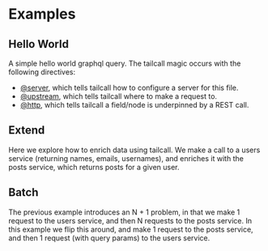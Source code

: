 # Examples

## Hello World

A simple hello world graphql query.
The tailcall magic occurs with the following directives:
- [@server](https://tailcall.run/docs/guides/operators/#server), which tells tailcall how to configure a server for this file.
- [@upstream](https://tailcall.run/docs/guides/operators/#upstream), which tells tailcall where to make a request to.
- [@http](https://tailcall.run/docs/guides/operators/#http), which tells tailcall a field/node is underpinned by a REST call.

## Extend

Here we explore how to enrich data using tailcall. We make a call to a users service (returning names, emails, usernames), and enriches it with the posts service, which returns posts for a given user.

## Batch

The previous example introduces an N + 1 problem, in that we make 1 request to the users service, and then N requests to the posts service. In this example we flip this around, and make 1 request to the posts service, and then 1 request (with query params) to the users service.